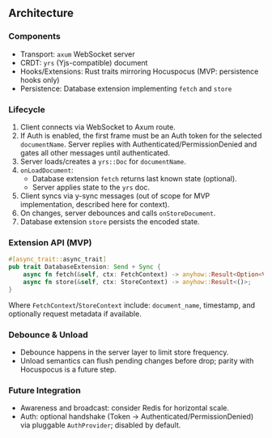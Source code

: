 ## Architecture

### Components
- Transport: `axum` WebSocket server
- CRDT: `yrs` (Yjs-compatible) document
- Hooks/Extensions: Rust traits mirroring Hocuspocus (MVP: persistence hooks only)
- Persistence: Database extension implementing `fetch` and `store`

### Lifecycle
1. Client connects via WebSocket to Axum route.
2. If Auth is enabled, the first frame must be an Auth token for the selected `documentName`. Server replies with Authenticated/PermissionDenied and gates all other messages until authenticated.
3. Server loads/creates a `yrs::Doc` for `documentName`.
4. `onLoadDocument`:
   - Database extension `fetch` returns last known state (optional).
   - Server applies state to the `yrs` doc.
5. Client syncs via y-sync messages (out of scope for MVP implementation, described here for context).
6. On changes, server debounces and calls `onStoreDocument`.
7. Database extension `store` persists the encoded state.

### Extension API (MVP)
```rust
#[async_trait::async_trait]
pub trait DatabaseExtension: Send + Sync {
    async fn fetch(&self, ctx: FetchContext) -> anyhow::Result<Option<Vec<u8>>>;
    async fn store(&self, ctx: StoreContext) -> anyhow::Result<()>;
}
```

Where `FetchContext`/`StoreContext` include: `document_name`, timestamp, and optionally request metadata if available.

### Debounce & Unload
- Debounce happens in the server layer to limit store frequency.
- Unload semantics can flush pending changes before drop; parity with Hocuspocus is a future step.

### Future Integration
- Awareness and broadcast: consider Redis for horizontal scale.
- Auth: optional handshake (Token → Authenticated/PermissionDenied) via pluggable `AuthProvider`; disabled by default.


